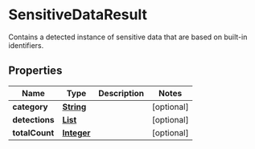 

# SensitiveDataResult

Contains a detected instance of sensitive data that are based on built-in identifiers.

## Properties

| Name | Type | Description | Notes |
|------------ | ------------- | ------------- | -------------|
|**category** | [**String**](String.md) |  |  [optional] |
|**detections** | [**List**](List.md) |  |  [optional] |
|**totalCount** | [**Integer**](Integer.md) |  |  [optional] |



